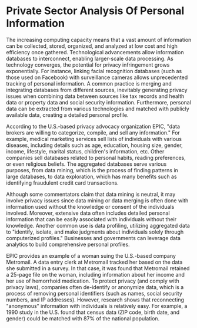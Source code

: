 # Private Sector Analysis Of Personal Information

The increasing computing capacity means that a vast amount of information can be collected, stored, organized, and analyzed at low cost and high efficiency once gathered. Technological advancements allow information databases to interconnect, enabling larger-scale data processing. As technology converges, the potential for privacy infringement grows exponentially. For instance, linking facial recognition databases (such as those used on Facebook) with surveillance cameras allows unprecedented tracking of personal information. A common practice is merging and integrating databases from different sources, inevitably generating privacy issues when combining data between sources like tax records and health data or property data and social security information. Furthermore, personal data can be extracted from various technologies and matched with publicly available data, creating a detailed personal profile.

According to the U.S.-based privacy advocacy organization EPIC, "data brokers are willing to categorize, compile, and sell any information." For example, medical marketing services sell lists of individuals with various diseases, including details such as age, education, housing size, gender, income, lifestyle, marital status, children's information, etc. Other companies sell databases related to personal habits, reading preferences, or even religious beliefs. The aggregated databases serve various purposes, from data mining, which is the process of finding patterns in large databases, to data exploration, which has many benefits such as identifying fraudulent credit card transactions.

Although some commentators claim that data mining is neutral, it may involve privacy issues since data mining or data merging is often done with information used without the knowledge or consent of the individuals involved. Moreover, extensive data often includes detailed personal information that can be easily associated with individuals without their knowledge. Another common use is data profiling, utilizing aggregated data to "identify, isolate, and make judgments about individuals solely through computerized profiles." Businesses and governments can leverage data analytics to build comprehensive personal profiles.

EPIC provides an example of a woman suing the U.S.-based company Metromail. A data entry clerk at Metromail tracked her based on the data she submitted in a survey. In that case, it was found that Metromail retained a 25-page file on the woman, including information about her income and her use of hemorrhoid medication. To protect privacy (and comply with privacy laws), companies often de-identify or anonymize data, which is a process of removing personal identifiers (such as names, social security numbers, and IP addresses). However, research shows that reconnecting "anonymous" information with individuals is relatively easy. For example, a 1990 study in the U.S. found that census data (ZIP code, birth date, and gender) could be matched with 87% of the national population.
